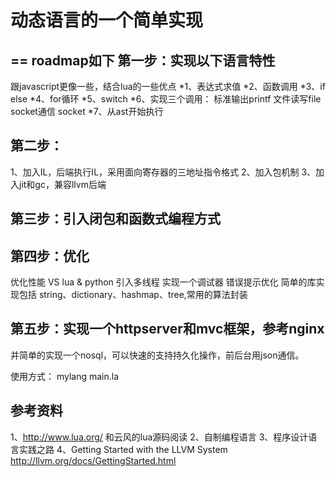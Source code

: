 # 动态语言的一个简单实现
==
roadmap如下
第一步：实现以下语言特性
--
跟javascript更像一些，结合lua的一些优点
*1、表达式求值
*2、函数调用
*3、if else 
*4、for循环
*5、switch
*6、实现三个调用：
	标准输出printf
	文件读写file
	socket通信 socket
*7、从ast开始执行

第二步：
--
1、加入IL，后端执行IL，采用面向寄存器的三地址指令格式
2、加入包机制
3、加入jit和gc，兼容llvm后端

第三步：引入闭包和函数式编程方式
--

第四步：优化
--
优化性能 VS  lua  & python
引入多线程
实现一个调试器
错误提示优化
简单的库实现包括 string、dictionary、hashmap、tree,常用的算法封装

第五步：实现一个httpserver和mvc框架，参考nginx
--
并简单的实现一个nosql，可以快速的支持持久化操作，前后台用json通信。
 

使用方式： mylang  main.la

参考资料
--
1、http://www.lua.org/ 和云风的lua源码阅读
2、自制编程语言
3、程序设计语言实践之路
4、Getting Started with the LLVM System http://llvm.org/docs/GettingStarted.html  